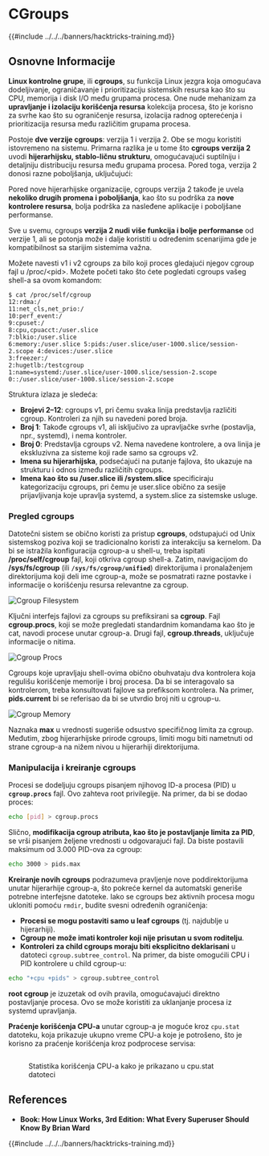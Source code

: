 # CGroups

{{#include ../../../banners/hacktricks-training.md}}

## Osnovne Informacije

**Linux kontrolne grupe**, ili **cgroups**, su funkcija Linux jezgra koja omogućava dodeljivanje, ograničavanje i prioritizaciju sistemskih resursa kao što su CPU, memorija i disk I/O među grupama procesa. One nude mehanizam za **upravljanje i izolaciju korišćenja resursa** kolekcija procesa, što je korisno za svrhe kao što su ograničenje resursa, izolacija radnog opterećenja i prioritizacija resursa među različitim grupama procesa.

Postoje **dve verzije cgroups**: verzija 1 i verzija 2. Obe se mogu koristiti istovremeno na sistemu. Primarna razlika je u tome što **cgroups verzija 2** uvodi **hijerarhijsku, stablo-ličnu strukturu**, omogućavajući suptilniju i detaljniju distribuciju resursa među grupama procesa. Pored toga, verzija 2 donosi razne poboljšanja, uključujući:

Pored nove hijerarhijske organizacije, cgroups verzija 2 takođe je uvela **nekoliko drugih promena i poboljšanja**, kao što su podrška za **nove kontrolere resursa**, bolja podrška za nasleđene aplikacije i poboljšane performanse.

Sve u svemu, cgroups **verzija 2 nudi više funkcija i bolje performanse** od verzije 1, ali se potonja može i dalje koristiti u određenim scenarijima gde je kompatibilnost sa starijim sistemima važna.

Možete navesti v1 i v2 cgroups za bilo koji proces gledajući njegov cgroup fajl u /proc/\<pid>. Možete početi tako što ćete pogledati cgroups vašeg shell-a sa ovom komandom:
```shell-session
$ cat /proc/self/cgroup
12:rdma:/
11:net_cls,net_prio:/
10:perf_event:/
9:cpuset:/
8:cpu,cpuacct:/user.slice
7:blkio:/user.slice
6:memory:/user.slice 5:pids:/user.slice/user-1000.slice/session-2.scope 4:devices:/user.slice
3:freezer:/
2:hugetlb:/testcgroup
1:name=systemd:/user.slice/user-1000.slice/session-2.scope
0::/user.slice/user-1000.slice/session-2.scope
```
Struktura izlaza je sledeća:

- **Brojevi 2–12**: cgroups v1, pri čemu svaka linija predstavlja različiti cgroup. Kontroleri za njih su navedeni pored broja.
- **Broj 1**: Takođe cgroups v1, ali isključivo za upravljačke svrhe (postavlja, npr., systemd), i nema kontroler.
- **Broj 0**: Predstavlja cgroups v2. Nema navedene kontrolere, a ova linija je ekskluzivna za sisteme koji rade samo sa cgroups v2.
- **Imena su hijerarhijska**, podsećajući na putanje fajlova, što ukazuje na strukturu i odnos između različitih cgroups.
- **Imena kao što su /user.slice ili /system.slice** specificiraju kategorizaciju cgroups, pri čemu je user.slice obično za sesije prijavljivanja koje upravlja systemd, a system.slice za sistemske usluge.

### Pregled cgroups

Datotečni sistem se obično koristi za pristup **cgroups**, odstupajući od Unix sistemskog poziva koji se tradicionalno koristi za interakciju sa kernelom. Da bi se istražila konfiguracija cgroup-a u shell-u, treba ispitati **/proc/self/cgroup** fajl, koji otkriva cgroup shell-a. Zatim, navigacijom do **/sys/fs/cgroup** (ili **`/sys/fs/cgroup/unified`**) direktorijuma i pronalaženjem direktorijuma koji deli ime cgroup-a, može se posmatrati razne postavke i informacije o korišćenju resursa relevantne za cgroup.

![Cgroup Filesystem](<../../../images/image (1128).png>)

Ključni interfejs fajlovi za cgroups su prefiksirani sa **cgroup**. Fajl **cgroup.procs**, koji se može pregledati standardnim komandama kao što je cat, navodi procese unutar cgroup-a. Drugi fajl, **cgroup.threads**, uključuje informacije o nitima.

![Cgroup Procs](<../../../images/image (281).png>)

Cgroups koje upravljaju shell-ovima obično obuhvataju dva kontrolera koja regulišu korišćenje memorije i broj procesa. Da bi se interagovalo sa kontrolerom, treba konsultovati fajlove sa prefiksom kontrolera. Na primer, **pids.current** bi se referisao da bi se utvrdio broj niti u cgroup-u.

![Cgroup Memory](<../../../images/image (677).png>)

Naznaka **max** u vrednosti sugeriše odsustvo specifičnog limita za cgroup. Međutim, zbog hijerarhijske prirode cgroups, limiti mogu biti nametnuti od strane cgroup-a na nižem nivou u hijerarhiji direktorijuma.

### Manipulacija i kreiranje cgroups

Procesi se dodeljuju cgroups pisanjem njihovog ID-a procesa (PID) u **`cgroup.procs`** fajl. Ovo zahteva root privilegije. Na primer, da bi se dodao proces:
```bash
echo [pid] > cgroup.procs
```
Slično, **modifikacija cgroup atributa, kao što je postavljanje limita za PID**, se vrši pisanjem željene vrednosti u odgovarajući fajl. Da biste postavili maksimum od 3.000 PID-ova za cgroup:
```bash
echo 3000 > pids.max
```
**Kreiranje novih cgroups** podrazumeva pravljenje nove poddirektorijuma unutar hijerarhije cgroup-a, što pokreće kernel da automatski generiše potrebne interfejsne datoteke. Iako se cgroups bez aktivnih procesa mogu ukloniti pomoću `rmdir`, budite svesni određenih ograničenja:

- **Procesi se mogu postaviti samo u leaf cgroups** (tj. najdublje u hijerarhiji).
- **Cgroup ne može imati kontroler koji nije prisutan u svom roditelju**.
- **Kontroleri za child cgroups moraju biti eksplicitno deklarisani** u datoteci `cgroup.subtree_control`. Na primer, da biste omogućili CPU i PID kontrolere u child cgroup-u:
```bash
echo "+cpu +pids" > cgroup.subtree_control
```
**root cgroup** je izuzetak od ovih pravila, omogućavajući direktno postavljanje procesa. Ovo se može koristiti za uklanjanje procesa iz systemd upravljanja.

**Praćenje korišćenja CPU-a** unutar cgroup-a je moguće kroz `cpu.stat` datoteku, koja prikazuje ukupno vreme CPU-a koje je potrošeno, što je korisno za praćenje korišćenja kroz podprocese servisa:

<figure><img src="../../../images/image (908).png" alt=""><figcaption><p>Statistika korišćenja CPU-a kako je prikazano u cpu.stat datoteci</p></figcaption></figure>

## References

- **Book: How Linux Works, 3rd Edition: What Every Superuser Should Know By Brian Ward**

{{#include ../../../banners/hacktricks-training.md}}
